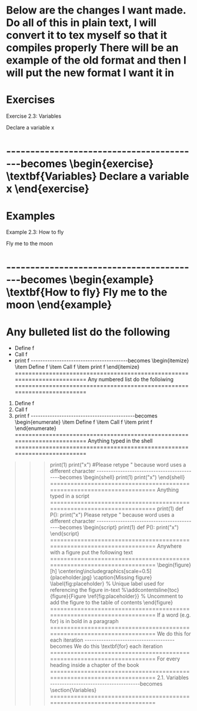 Below are the changes I want made. Do all of this in plain text, I will convert it to tex myself so that it compiles properly
There will be an example of the old format and then I will put the new format I want it in
========================================================================
Exercises
==========================================================================
Exercise 2.3: Variables

Declare a variable x

-----------------------------------------becomes
\begin{exercise} \textbf{Variables}
Declare a variable x
\end{exercise}
========================================================================
Examples
==========================================================================
Example 2.3: How to fly

Fly me to the moon

-----------------------------------------becomes
\begin{example} \textbf{How to fly}
Fly me to the moon
\end{example}
========================================================================
Any bulleted list do the following
==========================================================================
- Define f
- Call f
- print f
-----------------------------------------becomes
\begin{itemize}
\item Define f
\item Call f
\item print f
\end{itemize}
========================================================================
Any numbered list do the folloiwing
========================================================================
1. Define f
2. Call f
3. print f
--------------------------------------------becomes
\begin{enumerate}
\item Define f
\item Call f
\item print f
\end{enumerate}
========================================================================
Anything typed in the shell
========================================================================
>>> print(1)
>>> print("x")         #Please retype " because word uses a different character
--------------------------------------------becomes
\begin{shell}
print(1)
print("x")
\end{shell}
========================================================================
Anything typed in a script
========================================================================
print(1)
def P():
	print("x")         Please retype " because word uses a different character
--------------------------------------------becomes
\begin{script}
print(1)
def P():
	print("x")
\end{script}
========================================================================
Anywhere with a figure put the following text
========================================================================
\begin{figure}[h]
\centering\includegraphics[scale=0.5]{placeholder.jpg}
\caption{Missing figure}
\label{fig:placeholder} % Unique label used for referencing the figure in-text
%\addcontentsline{toc}{figure}{Figure \ref{fig:placeholder}} % Uncomment to add the figure to the table of contents
\end{figure}
========================================================================
If a word (e.g. for) is in bold in a paragraph
========================================================================
We do this for each iteration
--------------------------------------becomes
We do this \textbf{for} each iteration
========================================================================
For every heading inside a chapter of the book
========================================================================
2.1. Variables
--------------------------------------becomes
\section{Variables}
========================================================================
